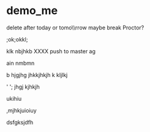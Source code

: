 # demo_me
delete after today or tomo\\\rrow maybe break Proctor?



;ok;okkl;

klk
nbjhkb
XXXX push to master ag

ain nmbmn





b hjgjhg jhkkjhkjh k
kljlkj

'
';
jhgj
kjhkjh









ukihiu



,mjhkjuioiuy


dsfgksjdfh

